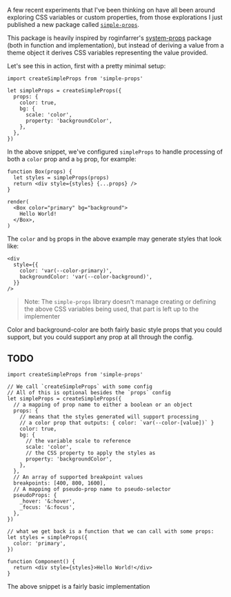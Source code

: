 A few recent experiments that I've been thinking on have all been around
exploring CSS variables or custom properties, from those explorations I just
published a new package called
[`simple-props`](https://github.com/ds-pack/simple-props).

<!-- prettier-ignore -->
This package is heavily inspired by <TwitterMention>roginfarrer</TwitterMention>'s [system-props](https://github.com/roginfarrer/system-props) package (both in
function and implementation), but instead of deriving a value from a theme
object it derives CSS variables representing the value provided.

Let's see this in action, first with a pretty minimal setup:

```tsx
import createSimpleProps from 'simple-props'

let simpleProps = createSimpleProps({
  props: {
    color: true,
    bg: {
      scale: 'color',
      property: 'backgroundColor',
    },
  },
})
```

In the above snippet, we've configured `simpleProps` to handle processing of
both a `color` prop and a `bg` prop, for example:

```tsx highlight=6
function Box(props) {
  let styles = simpleProps(props)
  return <div style={styles} {...props} />
}

render(
  <Box color="primary" bg="background">
    Hello World!
  </Box>,
)
```

The `color` and `bg` props in the above example may generate styles that look
like:

```tsx highlight=2-3
<div
  style={{
    color: 'var(--color-primary)',
    backgroundColor: 'var(--color-background)',
  }}
/>
```

> Note: The `simple-props` library doesn't manage creating or defining the above
> CSS variables being used, that part is left up to the implementer

Color and background-color are both fairly basic style props that you could
support, but you could support any prop at all through the config.

## TODO

```tsx
import createSimpleProps from 'simple-props'

// We call `createSimpleProps` with some config
// All of this is optional besides the `props` config
let simpleProps = createSimpleProps({
  // a mapping of prop name to either a boolean or an object
  props: {
    // means that the styles generated will support processing
    // a color prop that outputs: { color: `var(--color-[value])` }
    color: true,
    bg: {
      // the variable scale to reference
      scale: 'color',
      // the CSS property to apply the styles as
      property: 'backgroundColor',
    },
  },
  // An array of supported breakpoint values
  breakpoints: [400, 800, 1600],
  // A mapping of pseudo-prop name to pseudo-selector
  pseudoProps: {
    _hover: '&:hover',
    _focus: '&:focus',
  },
})

// what we get back is a function that we can call with some props:
let styles = simpleProps({
  color: 'primary',
})

function Component() {
  return <div style={styles}>Hello World!</div>
}
```

The above snippet is a fairly basic implementation
